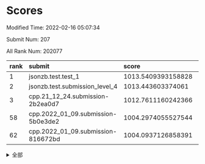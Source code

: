 # Scores

Modified Time: 2022-02-16 05:07:34

Submit Num: 207

All Rank Num: 202077

| rank |               submit               |       score        |       sigma        | pk_num |
| :--- | :--------------------------------- | :----------------- | :----------------- | :----- |
| 1    | jsonzb.test.test_1                 | 1013.5409393158828 | 0.8073572407496554 | 3904   |
| 2    | jsonzb.test.submission_level_4     | 1013.443603374061  | 0.8358202878918328 | 3905   |
| 3    | cpp.21_12_24.submission-2b2ea0d7   | 1012.7611160242366 | 0.7867204487709204 | 3902   |
| 58   | cpp.2022_01_09.submission-5b0e3de2 | 1004.2974055527544 | 0.7201482297120937 | 3905   |
| 62   | cpp.2022_01_09.submission-816672bd | 1004.0937126858391 | 0.7216863054121687 | 3907   |


<details>
<summary>全部</summary>

| rank |                 submit                 |       score        |       sigma        | pk_num |
| :--- | :------------------------------------- | :----------------- | :----------------- | :----- |
| 1    | jsonzb.test.test_1                     | 1013.5409393158828 | 0.8073572407496554 | 3904   |
| 2    | jsonzb.test.submission_level_4         | 1013.443603374061  | 0.8358202878918328 | 3905   |
| 3    | cpp.21_12_24.submission-2b2ea0d7       | 1012.7611160242366 | 0.7867204487709204 | 3902   |
| 4    | gobigger.level_3.submission_level_3_24 | 1011.8150930349728 | 0.7631392877538009 | 3903   |
| 5    | gobigger.level_3.submission_level_3_16 | 1011.6892139101722 | 0.7933670769592378 | 3905   |
| 6    | gobigger.level_3.submission_level_3_2  | 1011.3518460669753 | 0.80735180612452   | 3907   |
| 7    | gobigger.level_3.submission_level_3_1  | 1011.2954966148124 | 0.7700007732447017 | 3904   |
| 8    | gobigger.level_3.submission_level_3_30 | 1011.2640454593627 | 0.8133108198577925 | 3912   |
| 9    | gobigger.level_3.submission_level_3_10 | 1011.2603614741898 | 0.7708747553930613 | 3908   |
| 10   | gobigger.level_3.submission_level_3_38 | 1011.1804325643545 | 0.7602086020533343 | 3909   |
| 11   | gobigger.level_3.submission_level_3_23 | 1011.1399191157954 | 0.7778156648784116 | 3906   |
| 12   | gobigger.level_3.submission_level_3_20 | 1011.0765218779363 | 0.7738568034590907 | 3905   |
| 13   | gobigger.level_3.submission_level_3_17 | 1010.9268390182763 | 0.7517476909250623 | 3907   |
| 14   | gobigger.level_3.submission_level_3_5  | 1010.9099661308908 | 0.7601403133947955 | 3907   |
| 15   | gobigger.level_3.submission_level_3_45 | 1010.8600971834722 | 0.7787341672355591 | 3902   |
| 16   | gobigger.level_3.submission_level_3_31 | 1010.8082057046053 | 0.7610127908077882 | 3905   |
| 17   | gobigger.level_3.submission_level_3_41 | 1010.5674256792062 | 0.7690443928998111 | 3899   |
| 18   | gobigger.level_3.submission_level_3_9  | 1010.5579433518108 | 0.7681172025709406 | 3902   |
| 19   | gobigger.level_3.submission_level_3_44 | 1010.3544444381066 | 0.7780405496029094 | 3907   |
| 20   | gobigger.level_3.submission_level_3_26 | 1010.3414592484143 | 0.7639988458115432 | 3901   |
| 21   | gobigger.level_3.submission_level_3_35 | 1010.2996909968042 | 0.7448105218530063 | 3906   |
| 22   | gobigger.level_3.submission_level_3_3  | 1010.2964819416053 | 0.7701832262427324 | 3903   |
| 23   | gobigger.level_3.submission_level_3_4  | 1010.2243277454679 | 0.7725682501983895 | 3901   |
| 24   | gobigger.level_3.submission_level_3_0  | 1010.1626757172094 | 0.7842909011960548 | 3902   |
| 25   | gobigger.level_3.submission_level_3_29 | 1010.154963921079  | 0.7748618192959309 | 3902   |
| 26   | gobigger.level_3.submission_level_3_18 | 1010.0262369204895 | 0.7478502181858803 | 3910   |
| 27   | gobigger.level_3.submission_level_3_8  | 1010.0055285220146 | 0.7679886137311326 | 3907   |
| 28   | gobigger.level_3.submission_level_3_48 | 1009.9632198512227 | 0.7612833201393193 | 3903   |
| 29   | gobigger.level_3.submission_level_3_7  | 1009.9402157991908 | 0.7795472177003292 | 3909   |
| 30   | gobigger.level_3.submission_level_3_13 | 1009.9076703554249 | 0.764292545952243  | 3907   |
| 31   | gobigger.level_3.submission_level_3_39 | 1009.8706652964432 | 0.7328549744730865 | 3906   |
| 32   | gobigger.level_3.submission_level_3_42 | 1009.8537587044273 | 0.7281640076821655 | 3904   |
| 33   | gobigger.level_3.submission_level_3_37 | 1009.8433438836223 | 0.7322484052183773 | 3908   |
| 34   | gobigger.level_3.submission_level_3_36 | 1009.7871205735757 | 0.7588163914231271 | 3899   |
| 35   | gobigger.level_3.submission_level_3_21 | 1009.6554076411721 | 0.7645229867584392 | 3904   |
| 36   | gobigger.level_3.submission_level_3_28 | 1009.6126799401795 | 0.7500527443487307 | 3906   |
| 37   | gobigger.level_3.submission_level_3_49 | 1009.570637708391  | 0.7368032685274662 | 3904   |
| 38   | gobigger.level_3.submission_level_3_34 | 1009.5447614691378 | 0.7683669226184369 | 3900   |
| 39   | gobigger.level_3.submission_level_3_19 | 1009.5246707481467 | 0.7506056062675971 | 3907   |
| 40   | gobigger.level_3.submission_level_3_32 | 1009.5193978524175 | 0.7726580653240125 | 3906   |
| 41   | gobigger.level_3.submission_level_3_25 | 1009.3524208815703 | 0.7431558525154214 | 3906   |
| 42   | gobigger.level_3.submission_level_3_14 | 1009.3459509029501 | 0.7441349458230831 | 3908   |
| 43   | gobigger.level_3.submission_level_3_47 | 1009.3239041426665 | 0.7442702801206127 | 3908   |
| 44   | gobigger.level_3.submission_level_3_27 | 1009.1648414067214 | 0.7558349857319677 | 3906   |
| 45   | gobigger.level_3.submission_level_3_43 | 1009.0773181320885 | 0.7332476687591627 | 3904   |
| 46   | gobigger.level_3.submission_level_3_46 | 1009.0476021895905 | 0.7410889439755478 | 3903   |
| 47   | gobigger.level_3.submission_level_3_6  | 1009.0428929813016 | 0.7352867765257293 | 3907   |
| 48   | gobigger.level_3.submission_level_3_22 | 1009.0199118106497 | 0.7711730825902507 | 3905   |
| 49   | gobigger.level_3.submission_level_3_40 | 1009.0135471418458 | 0.751277248886802  | 3904   |
| 50   | gobigger.level_3.submission_level_3_11 | 1008.9579582502731 | 0.744860906872492  | 3899   |
| 51   | gobigger.level_3.submission_level_3_15 | 1008.8654972309364 | 0.7388447177537082 | 3906   |
| 52   | gobigger.level_3.submission_level_3_33 | 1007.8826903175094 | 0.7343356271717043 | 3901   |
| 53   | gobigger.level_3.submission_level_3_12 | 1007.5222290071018 | 0.7342517616688995 | 3906   |
| 54   | gobigger.level_1.submission_level_1_26 | 1005.4200571508907 | 0.7225179591694527 | 3907   |
| 55   | gobigger.level_1.submission_level_1_30 | 1004.8760280130564 | 0.7254924310586417 | 3908   |
| 56   | gobigger.level_1.submission_level_1_35 | 1004.8745670192192 | 0.7130565496576954 | 3903   |
| 57   | gobigger.level_1.submission_level_1_20 | 1004.4053700535833 | 0.7116566457939975 | 3904   |
| 58   | cpp.2022_01_09.submission-5b0e3de2     | 1004.2974055527544 | 0.7201482297120937 | 3905   |
| 59   | gobigger.level_1.submission_level_1_40 | 1004.1667365163736 | 0.7307706032328174 | 3905   |
| 60   | gobigger.level_1.submission_level_1_1  | 1004.1594232659621 | 0.7116375629816207 | 3904   |
| 61   | gobigger.level_1.submission_level_1_37 | 1004.153388713953  | 0.7172967545067401 | 3905   |
| 62   | cpp.2022_01_09.submission-816672bd     | 1004.0937126858391 | 0.7216863054121687 | 3907   |
| 63   | gobigger.level_1.submission_level_1_43 | 1004.0000272137097 | 0.7083410273018709 | 3907   |
| 64   | gobigger.level_1.submission_level_1_13 | 1003.9313848928731 | 0.7267506208364478 | 3899   |
| 65   | gobigger.level_1.submission_level_1_34 | 1003.9016260084207 | 0.7049181546401304 | 3904   |
| 66   | gobigger.level_1.submission_level_1_24 | 1003.8773268375451 | 0.7393786349633835 | 3911   |
| 67   | gobigger.level_1.submission_level_1_47 | 1003.8751049454105 | 0.7336294748864952 | 3905   |
| 68   | gobigger.level_1.submission_level_1_4  | 1003.8735010961748 | 0.7270394034245247 | 3912   |
| 69   | gobigger.level_1.submission_level_1_12 | 1003.8570641266698 | 0.7197787485895486 | 3899   |
| 70   | gobigger.level_1.submission_level_1_6  | 1003.8477129914334 | 0.7259505657489509 | 3909   |
| 71   | gobigger.level_1.submission_level_1_2  | 1003.8237041063098 | 0.7176126742788443 | 3909   |
| 72   | gobigger.level_1.submission_level_1_17 | 1003.8222227353508 | 0.7055751904269679 | 3907   |
| 73   | gobigger.level_1.submission_level_1_44 | 1003.598933209798  | 0.7206171275522597 | 3905   |
| 74   | gobigger.level_1.submission_level_1_49 | 1003.593918332298  | 0.7155346123023668 | 3902   |
| 75   | gobigger.level_1.submission_level_1_11 | 1003.5363789148463 | 0.7284844191972362 | 3908   |
| 76   | gobigger.level_1.submission_level_1_15 | 1003.5287703582248 | 0.7051822861326    | 3903   |
| 77   | gobigger.level_1.submission_level_1_14 | 1003.3698718468626 | 0.7033926417950463 | 3906   |
| 78   | gobigger.level_1.submission_level_1_10 | 1003.3200753385604 | 0.729053608020416  | 3905   |
| 79   | gobigger.level_1.submission_level_1_22 | 1003.3082050088858 | 0.7059095479269518 | 3903   |
| 80   | gobigger.level_1.submission_level_1_21 | 1003.285221490881  | 0.7283246822481121 | 3904   |
| 81   | gobigger.level_1.submission_level_1_46 | 1003.2252097287943 | 0.7225047819485357 | 3905   |
| 82   | gobigger.level_1.submission_level_1_0  | 1003.1972841238023 | 0.7152929388674257 | 3902   |
| 83   | gobigger.level_1.submission_level_1_5  | 1003.1766662841115 | 0.7155033674069577 | 3902   |
| 84   | gobigger.level_1.submission_level_1_45 | 1003.1104423798308 | 0.712537130047429  | 3905   |
| 85   | gobigger.level_1.submission_level_1_18 | 1003.010310104815  | 0.7114717897896523 | 3903   |
| 86   | gobigger.level_1.submission_level_1_19 | 1003.0079550274572 | 0.7140129084617812 | 3905   |
| 87   | gobigger.level_1.submission_level_1_28 | 1002.958890788412  | 0.714454024018134  | 3905   |
| 88   | gobigger.level_1.submission_level_1_9  | 1002.9380486033032 | 0.7113919410330125 | 3905   |
| 89   | gobigger.level_1.submission_level_1_29 | 1002.9044547534486 | 0.7158078853358383 | 3908   |
| 90   | gobigger.level_1.submission_level_1_8  | 1002.8654864996363 | 0.7091592438556278 | 3905   |
| 91   | gobigger.level_1.submission_level_1_36 | 1002.8622740856557 | 0.7178618593686811 | 3907   |
| 92   | gobigger.level_1.submission_level_1_33 | 1002.8280333749645 | 0.7164096044868014 | 3903   |
| 93   | gobigger.level_1.submission_level_1_7  | 1002.7326273077385 | 0.7118286987557821 | 3899   |
| 94   | gobigger.level_1.submission_level_1_27 | 1002.6933788511867 | 0.7238837578812141 | 3908   |
| 95   | gobigger.level_1.submission_level_1_16 | 1002.6910104783681 | 0.715656243163569  | 3906   |
| 96   | gobigger.level_1.submission_level_1_48 | 1002.6454810644726 | 0.7321696632319916 | 3907   |
| 97   | gobigger.level_1.submission_level_1_41 | 1002.6137577767723 | 0.7233111111843504 | 3905   |
| 98   | gobigger.level_1.submission_level_1_23 | 1002.6130956670765 | 0.7178921812703746 | 3907   |
| 99   | gobigger.level_1.submission_level_1_31 | 1002.5499269434282 | 0.7120739168208956 | 3906   |
| 100  | gobigger.level_1.submission_level_1_3  | 1002.4359737519204 | 0.7025464155910001 | 3905   |
| 101  | gobigger.level_1.submission_level_1_25 | 1002.3955597377189 | 0.7212811141251585 | 3909   |
| 102  | gobigger.level_1.submission_level_1_32 | 1002.1900669444219 | 0.708397298321681  | 3907   |
| 103  | gobigger.level_1.submission_level_1_39 | 1001.8031079291145 | 0.7119071940194277 | 3903   |
| 104  | gobigger.level_1.submission_level_1_38 | 1001.7811354630092 | 0.709594446042163  | 3904   |
| 105  | gobigger.level_1.submission_level_1_42 | 1001.6863048261365 | 0.7182958727498201 | 3904   |
| 106  | gobigger.random.submission_random_25   | 997.3937749975739  | 0.708051933656818  | 3902   |
| 107  | gobigger.random.submission_random_44   | 997.0920213161685  | 0.7038311255780758 | 3904   |
| 108  | gobigger.random.submission_random_47   | 996.8542678099421  | 0.6996536411568604 | 3902   |
| 109  | gobigger.random.submission_random_48   | 996.8299693833679  | 0.7086045339124448 | 3907   |
| 110  | gobigger.random.submission_random_2    | 996.7902178716637  | 0.7254774235128444 | 3906   |
| 111  | gobigger.random.submission_random_14   | 996.7846505471406  | 0.6998811395187926 | 3909   |
| 112  | gobigger.random.submission_random_29   | 996.6162447190682  | 0.7150360452765147 | 3906   |
| 113  | gobigger.random.submission_random_33   | 996.6140167324137  | 0.7094211956705598 | 3899   |
| 114  | gobigger.random.submission_random_0    | 996.5559047529711  | 0.7093772454270441 | 3902   |
| 115  | gobigger.random.submission_random_17   | 996.551636037917   | 0.7142283978633873 | 3908   |
| 116  | gobigger.random.submission_random_42   | 996.3919672670861  | 0.7166554107668132 | 3902   |
| 117  | gobigger.random.submission_random_37   | 996.3904285486523  | 0.7181532615846862 | 3903   |
| 118  | gobigger.random.submission_random_38   | 996.3541267708631  | 0.7084493733907595 | 3906   |
| 119  | gobigger.random.submission_random_15   | 996.3269707222462  | 0.7088637282196282 | 3909   |
| 120  | gobigger.random.submission_random_23   | 996.32323919495    | 0.7069645973216151 | 3901   |
| 121  | gobigger.random.submission_random_11   | 996.2614899776516  | 0.7297053491571935 | 3909   |
| 122  | gobigger.random.submission_random_5    | 996.2292423962225  | 0.7039658081059534 | 3901   |
| 123  | gobigger.random.submission_random_30   | 996.1521264186129  | 0.707741881446643  | 3906   |
| 124  | gobigger.random.submission_random_16   | 995.9965269171878  | 0.7039782294859762 | 3904   |
| 125  | gobigger.random.submission_random_3    | 995.9890473171623  | 0.7164572974408795 | 3909   |
| 126  | gobigger.random.submission_random_10   | 995.9727006137219  | 0.7079334274774823 | 3908   |
| 127  | gobigger.random.submission_random_43   | 995.948293149767   | 0.7170954835134814 | 3905   |
| 128  | gobigger.random.submission_random_8    | 995.9214556491329  | 0.712791742359331  | 3901   |
| 129  | gobigger.random.submission_random_4    | 995.9202522062615  | 0.7073934206231448 | 3900   |
| 130  | gobigger.random.submission_random_34   | 995.9192321401353  | 0.7305388672600504 | 3906   |
| 131  | gobigger.random.submission_random_39   | 995.8584379761863  | 0.715357019538627  | 3903   |
| 132  | gobigger.random.submission_random_7    | 995.8460262320593  | 0.726933233685735  | 3907   |
| 133  | gobigger.random.submission_random_6    | 995.8302524712111  | 0.7086391757494229 | 3905   |
| 134  | gobigger.random.submission_random_13   | 995.8232251680839  | 0.7087576719220274 | 3905   |
| 135  | gobigger.random.submission_random_28   | 995.7811071124069  | 0.714274651738243  | 3904   |
| 136  | gobigger.random.submission_random_21   | 995.7256190499498  | 0.714890053832913  | 3906   |
| 137  | gobigger.random.submission_random_32   | 995.6756351578535  | 0.7048609919700519 | 3905   |
| 138  | gobigger.random.submission_random_26   | 995.5823487244442  | 0.7146001813723374 | 3906   |
| 139  | gobigger.random.submission_random_45   | 995.5436995834772  | 0.7055140878693457 | 3903   |
| 140  | gobigger.random.submission_random_49   | 995.5251505354337  | 0.7146755058786246 | 3902   |
| 141  | gobigger.random.submission_random_20   | 995.4295635135041  | 0.7096838985365119 | 3905   |
| 142  | gobigger.random.submission_random_27   | 995.4162371259641  | 0.7015750879740408 | 3906   |
| 143  | gobigger.random.submission_random_41   | 995.4032022579471  | 0.7238013370388339 | 3906   |
| 144  | gobigger.random.submission_random_12   | 995.3938171556127  | 0.7152857279800044 | 3904   |
| 145  | gobigger.random.submission_random_22   | 995.3664312280662  | 0.7160874981253137 | 3906   |
| 146  | gobigger.random.submission_random_18   | 995.2805736362136  | 0.7231967289970898 | 3906   |
| 147  | gobigger.random.submission_random_35   | 995.1959056553759  | 0.7151678697429028 | 3899   |
| 148  | gobigger.random.submission_random_31   | 995.1477560866779  | 0.7044104062525146 | 3903   |
| 149  | gobigger.random.submission_random_9    | 995.122958872754   | 0.7174585208046844 | 3909   |
| 150  | gobigger.random.submission_random_1    | 995.1123929611374  | 0.7345623092409637 | 3908   |
| 151  | gobigger.random.submission_random_36   | 995.078201202582   | 0.7121967131069498 | 3897   |
| 152  | gobigger.random.submission_random_46   | 995.0679020000115  | 0.7227018723060296 | 3904   |
| 153  | gobigger.random.submission_random_40   | 994.8990811750435  | 0.7104351461045709 | 3903   |
| 154  | gobigger.random.submission_random_24   | 994.7995704692019  | 0.7113284663152147 | 3907   |
| 155  | gobigger.random.submission_random_19   | 994.6123756397501  | 0.7059643662073285 | 3906   |
| 156  | gobigger.level_2.submission_level_2_39 | 994.4185338198675  | 0.7210389757388839 | 3902   |
| 157  | gobigger.level_2.submission_level_2_34 | 993.9646093832085  | 0.7231735210882001 | 3910   |
| 158  | gobigger.level_2.submission_level_2_45 | 993.8893287051172  | 0.7282017968925503 | 3907   |
| 159  | gobigger.level_2.submission_level_2_2  | 993.8565303806125  | 0.7331049811034498 | 3906   |
| 160  | gobigger.level_2.submission_level_2_37 | 993.4726839627172  | 0.7402555441214738 | 3904   |
| 161  | gobigger.level_2.submission_level_2_23 | 993.4571697839324  | 0.7251729260671328 | 3904   |
| 162  | gobigger.level_2.submission_level_2_26 | 993.3407185440068  | 0.7362658411802496 | 3901   |
| 163  | gobigger.level_2.submission_level_2_21 | 993.3025024618635  | 0.7379775965504585 | 3901   |
| 164  | gobigger.level_2.submission_level_2_27 | 993.3023584670825  | 0.7373146381232509 | 3908   |
| 165  | gobigger.level_2.submission_level_2_4  | 993.2113887226526  | 0.7199483741532625 | 3902   |
| 166  | gobigger.level_2.submission_level_2_16 | 992.9671240862085  | 0.7279945314166285 | 3906   |
| 167  | gobigger.level_2.submission_level_2_31 | 992.9376952130137  | 0.7237050154629645 | 3902   |
| 168  | gobigger.level_2.submission_level_2_36 | 992.8526968102641  | 0.7569863072619357 | 3907   |
| 169  | gobigger.level_2.submission_level_2_9  | 992.8418189052089  | 0.7314724744554919 | 3899   |
| 170  | gobigger.level_2.submission_level_2_1  | 992.8218520510828  | 0.7303300913707078 | 3906   |
| 171  | gobigger.level_2.submission_level_2_29 | 992.8031291166388  | 0.7413853200100675 | 3904   |
| 172  | gobigger.level_2.submission_level_2_24 | 992.5677657761603  | 0.7290992468832169 | 3898   |
| 173  | gobigger.level_2.submission_level_2_18 | 992.5463302492057  | 0.7259176894877772 | 3903   |
| 174  | gobigger.level_2.submission_level_2_10 | 992.5100565800595  | 0.7423006017948025 | 3903   |
| 175  | gobigger.level_2.submission_level_2_8  | 992.4225862595226  | 0.728797313708448  | 3903   |
| 176  | gobigger.level_2.submission_level_2_30 | 992.2053941170032  | 0.7324958098263259 | 3902   |
| 177  | gobigger.level_2.submission_level_2_15 | 992.1788027892106  | 0.7403266748634579 | 3904   |
| 178  | gobigger.level_2.submission_level_2_22 | 992.1598263180816  | 0.7372727576841929 | 3902   |
| 179  | gobigger.level_2.submission_level_2_33 | 991.9960598471092  | 0.7332605928599845 | 3901   |
| 180  | gobigger.level_2.submission_level_2_7  | 991.9950121262068  | 0.7376604392679753 | 3909   |
| 181  | gobigger.level_2.submission_level_2_44 | 991.9832405170836  | 0.7606811847725412 | 3905   |
| 182  | gobigger.level_2.submission_level_2_6  | 991.8379498617893  | 0.745382616096253  | 3909   |
| 183  | gobigger.level_2.submission_level_2_49 | 991.8265833942463  | 0.735110818071626  | 3904   |
| 184  | gobigger.level_2.submission_level_2_5  | 991.8084312757088  | 0.7440497967409109 | 3909   |
| 185  | gobigger.level_2.submission_level_2_41 | 991.6522443505578  | 0.7570720309752434 | 3909   |
| 186  | gobigger.level_2.submission_level_2_28 | 991.6270829799232  | 0.7279325456312173 | 3907   |
| 187  | gobigger.level_2.submission_level_2_42 | 991.6176503551593  | 0.7517729046918646 | 3905   |
| 188  | gobigger.level_2.submission_level_2_40 | 991.6145023159286  | 0.7390598924433075 | 3902   |
| 189  | gobigger.level_2.submission_level_2_32 | 991.6029324080357  | 0.7732652474823184 | 3909   |
| 190  | gobigger.level_2.submission_level_2_19 | 991.5810270548366  | 0.7430459171345667 | 3911   |
| 191  | gobigger.level_2.submission_level_2_43 | 991.1052156638598  | 0.7759197105069113 | 3906   |
| 192  | gobigger.level_2.submission_level_2_46 | 991.0311850988941  | 0.7779106907525746 | 3909   |
| 193  | gobigger.level_2.submission_level_2_17 | 990.9567658180297  | 0.7779162053998764 | 3909   |
| 194  | gobigger.level_2.submission_level_2_11 | 990.9512257638523  | 0.7660956536606768 | 3909   |
| 195  | gobigger.level_2.submission_level_2_47 | 990.905646191976   | 0.7541725178576335 | 3898   |
| 196  | gobigger.level_2.submission_level_2_35 | 990.8772574610458  | 0.7688673970846442 | 3910   |
| 197  | gobigger.level_2.submission_level_2_25 | 990.8247648117572  | 0.7556651229996245 | 3905   |
| 198  | gobigger.level_2.submission_level_2_0  | 990.787928192783   | 0.7711979752452396 | 3900   |
| 199  | gobigger.level_2.submission_level_2_38 | 990.7714780309401  | 0.7484450994476236 | 3907   |
| 200  | gobigger.level_2.submission_level_2_13 | 990.6368830061454  | 0.7492554200764486 | 3905   |
| 201  | gobigger.level_2.submission_level_2_48 | 990.3883271274534  | 0.7704904185916854 | 3908   |
| 202  | gobigger.level_2.submission_level_2_12 | 990.3241622668842  | 0.7421788621988104 | 3902   |
| 203  | gobigger.level_2.submission_level_2_3  | 990.3037074930561  | 0.7437653664014318 | 3911   |
| 204  | gobigger.level_2.submission_level_2_20 | 990.2514587174821  | 0.7633777933990997 | 3899   |
| 205  | gobigger.level_2.submission_level_2_14 | 989.7558642884942  | 0.7570326973025154 | 3905   |
| 206  | gobigger.none.submission_none_1        | 978.5862302048176  | 1.2472025006198157 | 3903   |
| 207  | gobigger.none.submission_none_0        | 977.9913632348492  | 1.3878836520593751 | 3903   |

</details>